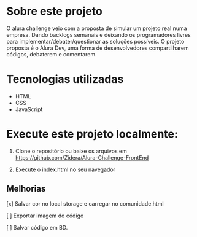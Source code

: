 # Sobre este projeto
O alura challenge veio com a proposta de simular um projeto real numa empresa. Dando backlogs semanais e deixando os programadores livres para implementar/debater/questionar as soluções possíveis. O projeto proposta é o Alura Dev, uma forma de desenvolvedores compartilharem códigos, debaterem e comentarem.

# Tecnologias utilizadas
- HTML
- CSS
- JavaScript


# Execute este projeto localmente:

1. Clone o repositório ou baixe os arquivos em https://github.com/Zidera/Alura-Challenge-FrontEnd

2. Execute o index.html no seu navegador

## Melhorias
[x] Salvar cor no local storage e carregar no comunidade.html

[ ] Exportar imagem do código

[ ] Salvar código em BD.
